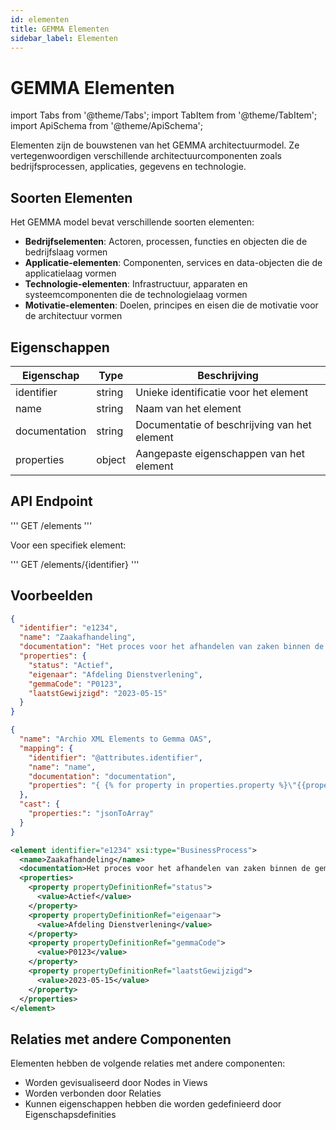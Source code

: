 ```yaml
---
id: elementen
title: GEMMA Elementen
sidebar_label: Elementen
---
```


# GEMMA Elementen

import Tabs from '@theme/Tabs';
import TabItem from '@theme/TabItem';
import ApiSchema from '@theme/ApiSchema';

Elementen zijn de bouwstenen van het GEMMA architectuurmodel. Ze vertegenwoordigen verschillende architectuurcomponenten zoals bedrijfsprocessen, applicaties, gegevens en technologie.

## Soorten Elementen

Het GEMMA model bevat verschillende soorten elementen:

- **Bedrijfselementen**: Actoren, processen, functies en objecten die de bedrijfslaag vormen
- **Applicatie-elementen**: Componenten, services en data-objecten die de applicatielaag vormen
- **Technologie-elementen**: Infrastructuur, apparaten en systeemcomponenten die de technologielaag vormen
- **Motivatie-elementen**: Doelen, principes en eisen die de motivatie voor de architectuur vormen

## Eigenschappen

| Eigenschap | Type | Beschrijving |
|------------|------|-------------|
| identifier | string | Unieke identificatie voor het element |
| name | string | Naam van het element |
| documentation | string | Documentatie of beschrijving van het element |
| properties | object | Aangepaste eigenschappen van het element |

## API Endpoint

'''
GET /elements
'''

Voor een specifiek element:

'''
GET /elements/{identifier}
'''

## Voorbeelden

<Tabs>
  <TabItem value="json" label="JSON Voorbeeld" default>

```json
{
  "identifier": "e1234",
  "name": "Zaakafhandeling",
  "documentation": "Het proces voor het afhandelen van zaken binnen de gemeente",
  "properties": {
    "status": "Actief",
    "eigenaar": "Afdeling Dienstverlening",
    "gemmaCode": "P0123",
    "laatstGewijzigd": "2023-05-15"
  }
}
```

  </TabItem>
  <TabItem value="mapping" label="Mapping Configuratie">

```json
{
  "name": "Archio XML Elements to Gemma OAS",
  "mapping": {
    "identifier": "@attributes.identifier",
    "name": "name",
    "documentation": "documentation",
    "properties": "{ {% for property in properties.property %}\"{{property['@attributes']['propertyDefinitionRef']}}\":\"{{property['value']}}\"{% if not loop.last %},{% endif %}{% endfor %} }"
  },
  "cast": {
    "properties:": "jsonToArray"
  }
}
```

  </TabItem>
  <TabItem value="xml" label="XML Input Voorbeeld">

```xml
<element identifier="e1234" xsi:type="BusinessProcess">
  <name>Zaakafhandeling</name>
  <documentation>Het proces voor het afhandelen van zaken binnen de gemeente</documentation>
  <properties>
    <property propertyDefinitionRef="status">
      <value>Actief</value>
    </property>
    <property propertyDefinitionRef="eigenaar">
      <value>Afdeling Dienstverlening</value>
    </property>
    <property propertyDefinitionRef="gemmaCode">
      <value>P0123</value>
    </property>
    <property propertyDefinitionRef="laatstGewijzigd">
      <value>2023-05-15</value>
    </property>
  </properties>
</element>
```

  </TabItem>
</Tabs>

## Relaties met andere Componenten

Elementen hebben de volgende relaties met andere componenten:

- Worden gevisualiseerd door Nodes in Views
- Worden verbonden door Relaties
- Kunnen eigenschappen hebben die worden gedefinieerd door Eigenschapsdefinities 